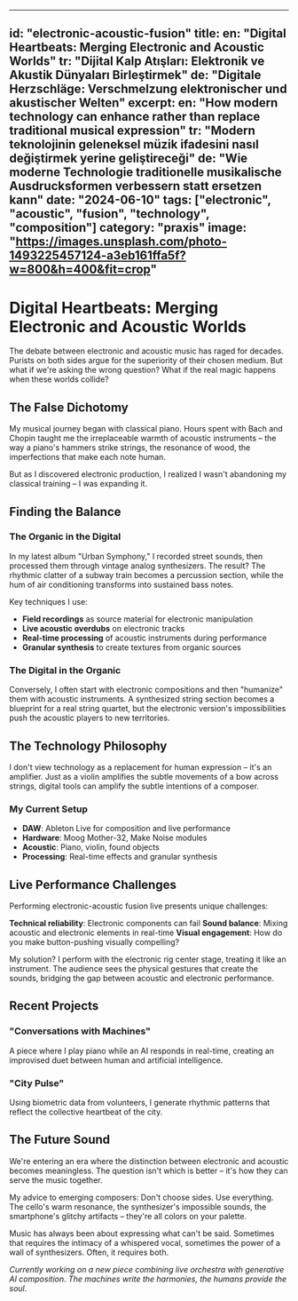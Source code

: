 
---
id: "electronic-acoustic-fusion"
title:
  en: "Digital Heartbeats: Merging Electronic and Acoustic Worlds"
  tr: "Dijital Kalp Atışları: Elektronik ve Akustik Dünyaları Birleştirmek"
  de: "Digitale Herzschläge: Verschmelzung elektronischer und akustischer Welten"
excerpt:
  en: "How modern technology can enhance rather than replace traditional musical expression"
  tr: "Modern teknolojinin geleneksel müzik ifadesini nasıl değiştirmek yerine geliştireceği"
  de: "Wie moderne Technologie traditionelle musikalische Ausdrucksformen verbessern statt ersetzen kann"
date: "2024-06-10"
tags: ["electronic", "acoustic", "fusion", "technology", "composition"]
category: "praxis"
image: "https://images.unsplash.com/photo-1493225457124-a3eb161ffa5f?w=800&h=400&fit=crop"
---

# Digital Heartbeats: Merging Electronic and Acoustic Worlds

The debate between electronic and acoustic music has raged for decades. Purists on both sides argue for the superiority of their chosen medium. But what if we're asking the wrong question? What if the real magic happens when these worlds collide?

## The False Dichotomy

My musical journey began with classical piano. Hours spent with Bach and Chopin taught me the irreplaceable warmth of acoustic instruments – the way a piano's hammers strike strings, the resonance of wood, the imperfections that make each note human.

But as I discovered electronic production, I realized I wasn't abandoning my classical training – I was expanding it.

## Finding the Balance

### The Organic in the Digital

In my latest album "Urban Symphony," I recorded street sounds, then processed them through vintage analog synthesizers. The result? The rhythmic clatter of a subway train becomes a percussion section, while the hum of air conditioning transforms into sustained bass notes.

Key techniques I use:
- **Field recordings** as source material for electronic manipulation
- **Live acoustic overdubs** on electronic tracks
- **Real-time processing** of acoustic instruments during performance
- **Granular synthesis** to create textures from organic sources

### The Digital in the Organic

Conversely, I often start with electronic compositions and then "humanize" them with acoustic instruments. A synthesized string section becomes a blueprint for a real string quartet, but the electronic version's impossibilities push the acoustic players to new territories.

## The Technology Philosophy

I don't view technology as a replacement for human expression – it's an amplifier. Just as a violin amplifies the subtle movements of a bow across strings, digital tools can amplify the subtle intentions of a composer.

### My Current Setup
- **DAW**: Ableton Live for composition and live performance
- **Hardware**: Moog Mother-32, Make Noise modules
- **Acoustic**: Piano, violin, found objects
- **Processing**: Real-time effects and granular synthesis

## Live Performance Challenges

Performing electronic-acoustic fusion live presents unique challenges:

**Technical reliability**: Electronic components can fail
**Sound balance**: Mixing acoustic and electronic elements in real-time
**Visual engagement**: How do you make button-pushing visually compelling?

My solution? I perform with the electronic rig center stage, treating it like an instrument. The audience sees the physical gestures that create the sounds, bridging the gap between acoustic and electronic performance.

## Recent Projects

### "Conversations with Machines"
A piece where I play piano while an AI responds in real-time, creating an improvised duet between human and artificial intelligence.

### "City Pulse"
Using biometric data from volunteers, I generate rhythmic patterns that reflect the collective heartbeat of the city.

## The Future Sound

We're entering an era where the distinction between electronic and acoustic becomes meaningless. The question isn't which is better – it's how they can serve the music together.

My advice to emerging composers: Don't choose sides. Use everything. The cello's warm resonance, the synthesizer's impossible sounds, the smartphone's glitchy artifacts – they're all colors on your palette.

Music has always been about expressing what can't be said. Sometimes that requires the intimacy of a whispered vocal, sometimes the power of a wall of synthesizers. Often, it requires both.

*Currently working on a new piece combining live orchestra with generative AI composition. The machines write the harmonies, the humans provide the soul.*

